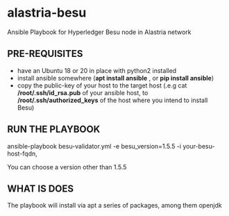 # alastria-besu
Ansible Playbook for Hyperledger Besu node in Alastria network

## PRE-REQUISITES
* have an Ubuntu 18 or 20 in place with python2 installed 
* install ansible somewhere (**apt install ansible** , or **pip install ansible**)
* copy the public-key of your host to the target host (.e.g cat **/root/.ssh/id_rsa.pub** of your ansible host, to **/root/.ssh/authorized_keys** of the host where you intend to install Besu)

## RUN THE PLAYBOOK

ansible-playbook besu-validator.yml -e besu_version=1.5.5 -i your-besu-host-fqdn,

You can choose a version other than 1.5.5

## WHAT IS DOES

The playbook will install via apt a series of packages, among them openjdk

